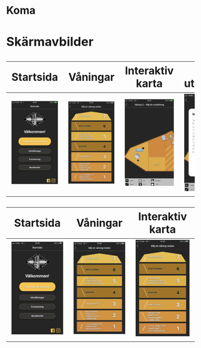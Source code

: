 <h1>Koma<h/1>

<h3>Skärmavbilder</h3>
 
Startsida            |  Våningar |  Interaktiv karta | Vald utställning
:-------------------------:|:-------------------------: |:-------------------------: |:-------------------------:
![](assets/Screenshots/IMG_2618.PNG)  |  ![](assets/Screenshots/IMG_2619.PNG) |  ![](assets/Screenshots/IMG_2622.PNG) |  ![](assets/Screenshots/IMG_2623.PNG)

Startsida            |  Våningar |  Interaktiv karta 
:-------------------------:|:-------------------------: |:-------------------------:
![](assets/Screenshots/IMG_2618.PNG)  |  ![](assets/Screenshots/IMG_2619.PNG) |  ![](assets/Screenshots/IMG_2619.PNG)
